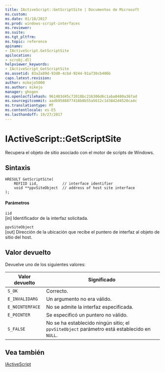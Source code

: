 ```yaml
---
title: IActiveScript::GetScriptSite | Documentos de Microsoft
ms.custom: 
ms.date: 01/18/2017
ms.prod: windows-script-interfaces
ms.reviewer: 
ms.suite: 
ms.tgt_pltfrm: 
ms.topic: reference
apiname:
- IActiveScript.GetScriptSite
apilocation:
- scrobj.dll
helpviewer_keywords:
- IActiveScript_GetScriptSite
ms.assetid: 83a2a89d-93d0-4cbd-9244-91a730cb406b
caps.latest.revision: 
author: mikejo5000
ms.author: mikejo
manager: ghogen
ms.openlocfilehash: 961483d45c72018bc216306d6c1aba0400a367ad
ms.sourcegitcommit: aadb9588877418b8b55a5612c1d3842d4520ca4c
ms.translationtype: MT
ms.contentlocale: es-ES
ms.lasthandoff: 10/27/2017
---
```

# <a name="iactivescriptgetscriptsite"></a>IActiveScript::GetScriptSite
Recupera el objeto de sitio asociado con el motor de scripts de Windows.  
  
## <a name="syntax"></a>Sintaxis  
  
```  
HRESULT GetScriptSite(  
    REFIID iid,           // interface identifier  
    void **ppvSiteObject  // address of host site interface  
);  
```  
  
#### <a name="parameters"></a>Parámetros  
 `iid`  
 [in] Identificador de la interfaz solicitada.  
  
 `ppvSiteObject`  
 [out] Dirección de la ubicación que recibe el puntero de interfaz al objeto de sitio del host.  
  
## <a name="return-value"></a>Valor devuelto  
 Devuelve uno de los siguientes valores:  
  
|Valor devuelto|Significado|  
|------------------|-------------|  
|`S_OK`|Correcto.|  
|`E_INVALIDARG`|Un argumento no era válido.|  
|`E_NOINTERFACE`|No se admite la interfaz especificada.|  
|`E_POINTER`|Se especificó un puntero no válido.|  
|`S_FALSE`|No se ha establecido ningún sitio; el `ppvSiteObject` parámetro está establecido en `NULL`.|  
  
## <a name="see-also"></a>Vea también  
 [IActiveScript](../../winscript/reference/iactivescript.md)
